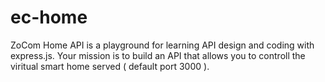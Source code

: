 # ec-home
ZoCom Home API is a playground for learning API design and coding with express.js. Your mission is to build an API that allows you to controll the viritual smart home served ( default port 3000 ).
